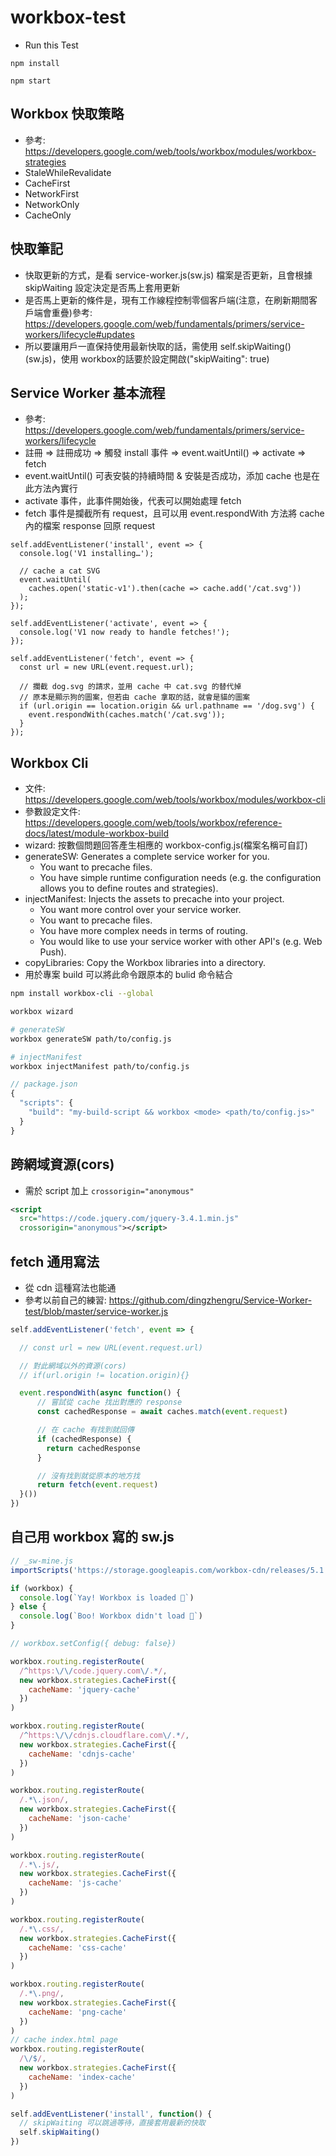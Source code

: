 # workbox-test


* Run this Test

```
npm install

npm start
```
## Workbox 快取策略
* 參考: https://developers.google.com/web/tools/workbox/modules/workbox-strategies
* StaleWhileRevalidate
* CacheFirst
* NetworkFirst
* NetworkOnly
* CacheOnly

## 快取筆記
*  快取更新的方式，是看 service-worker.js(sw.js) 檔案是否更新，且會根據 skipWaiting 設定決定是否馬上套用更新
*  是否馬上更新的條件是，現有工作線程控制零個客戶端(注意，在刷新期間客戶端會重疊)參考: https://developers.google.com/web/fundamentals/primers/service-workers/lifecycle#updates
*  所以要讓用戶一直保持使用最新快取的話，需使用 self.skipWaiting() (sw.js)，使用 workbox的話要於設定開啟("skipWaiting": true)

## Service Worker 基本流程
*  參考: https://developers.google.com/web/fundamentals/primers/service-workers/lifecycle
*  註冊 => 註冊成功 => 觸發 install 事件 => event.waitUntil() => activate => fetch
*  event.waitUntil() 可表安裝的持續時間 & 安裝是否成功，添加 cache 也是在此方法內實行
*  activate 事件，此事件開始後，代表可以開始處理 fetch
*  fetch 事件是攔截所有 request，且可以用 event.respondWith 方法將 cache 內的檔案 response 回原 request

```
self.addEventListener('install', event => {
  console.log('V1 installing…');

  // cache a cat SVG
  event.waitUntil(
    caches.open('static-v1').then(cache => cache.add('/cat.svg'))
  );
});

self.addEventListener('activate', event => {
  console.log('V1 now ready to handle fetches!');
});

self.addEventListener('fetch', event => {
  const url = new URL(event.request.url);

  // 攔截 dog.svg 的請求，並用 cache 中 cat.svg 的替代掉
  // 原本是顯示狗的圖案，但若由 cache 拿取的話，就會是貓的圖案
  if (url.origin == location.origin && url.pathname == '/dog.svg') {
    event.respondWith(caches.match('/cat.svg'));
  }
});
```

## Workbox Cli
*  文件: https://developers.google.com/web/tools/workbox/modules/workbox-cli
*  參數設定文件: https://developers.google.com/web/tools/workbox/reference-docs/latest/module-workbox-build
*  wizard: 按數個問題回答產生相應的 workbox-config.js(檔案名稱可自訂)
*  generateSW: Generates a complete service worker for you.
    *  You want to precache files.
    *  You have simple runtime configuration needs (e.g. the configuration allows you to define routes and strategies).
*  injectManifest: Injects the assets to precache into your project.
    *  You want more control over your service worker.
    *  You want to precache files.
    *  You have more complex needs in terms of routing.
    *  You would like to use your service worker with other API's (e.g. Web Push).
*  copyLibraries: Copy the Workbox libraries into a directory.
*  用於專案 build 可以將此命令跟原本的 bulid 命令結合

```bash
npm install workbox-cli --global

workbox wizard

# generateSW
workbox generateSW path/to/config.js

# injectManifest
workbox injectManifest path/to/config.js

```

```js
// package.json
{
  "scripts": {
    "build": "my-build-script && workbox <mode> <path/to/config.js>"
  }
}
```
## 跨網域資源(cors)
*  需於 script 加上 ```crossorigin="anonymous"```

``` xml
<script
  src="https://code.jquery.com/jquery-3.4.1.min.js"
  crossorigin="anonymous"></script>
```

## fetch 通用寫法
*  從 cdn 這種寫法也能通
*  參考以前自己的練習: https://github.com/dingzhengru/Service-Worker-test/blob/master/service-worker.js
```js
self.addEventListener('fetch', event => {

  // const url = new URL(event.request.url)

  // 對此網域以外的資源(cors)
  // if(url.origin != location.origin){}

  event.respondWith(async function() {
      // 嘗試從 cache 找出對應的 response
      const cachedResponse = await caches.match(event.request)

      // 在 cache 有找到就回傳
      if (cachedResponse) {
        return cachedResponse
      }

      // 沒有找到就從原本的地方找
      return fetch(event.request)
  }())
})
```

## 自己用 workbox 寫的 sw.js

``` js
// _sw-mine.js
importScripts('https://storage.googleapis.com/workbox-cdn/releases/5.1.2/workbox-sw.js')

if (workbox) {
  console.log(`Yay! Workbox is loaded 🎉`)
} else {
  console.log(`Boo! Workbox didn't load 😬`)
}

// workbox.setConfig({ debug: false})

workbox.routing.registerRoute(
  /^https:\/\/code.jquery.com\/.*/,
  new workbox.strategies.CacheFirst({
    cacheName: 'jquery-cache'
  })
)

workbox.routing.registerRoute(
  /^https:\/\/cdnjs.cloudflare.com\/.*/,
  new workbox.strategies.CacheFirst({
    cacheName: 'cdnjs-cache'
  })
)

workbox.routing.registerRoute(
  /.*\.json/,
  new workbox.strategies.CacheFirst({
    cacheName: 'json-cache'
  })
)

workbox.routing.registerRoute(
  /.*\.js/,
  new workbox.strategies.CacheFirst({
    cacheName: 'js-cache'
  })
)

workbox.routing.registerRoute(
  /.*\.css/,
  new workbox.strategies.CacheFirst({
    cacheName: 'css-cache'
  })
)

workbox.routing.registerRoute(
  /.*\.png/,
  new workbox.strategies.CacheFirst({
    cacheName: 'png-cache'
  })
)
// cache index.html page
workbox.routing.registerRoute(
  /\/$/,
  new workbox.strategies.CacheFirst({
    cacheName: 'index-cache'
  })
)

self.addEventListener('install', function() {
  // skipWaiting 可以跳過等待，直接套用最新的快取
  self.skipWaiting()
})

```